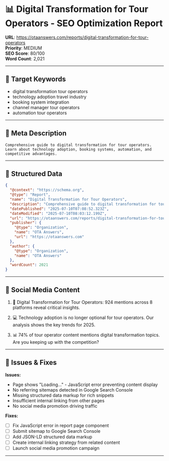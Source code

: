 # 📊 Digital Transformation for Tour Operators - SEO Optimization Report

**URL**: https://otaanswers.com/reports/digital-transformation-for-tour-operators  
**Priority**: MEDIUM  
**SEO Score**: 80/100  
**Word Count**: 2,021

---

## 🎯 Target Keywords

- digital transformation tour operators
- technology adoption travel industry
- booking system integration
- channel manager tour operators
- automation tour operators

---

## 📝 Meta Description

```
Comprehensive guide to digital transformation for tour operators. Learn about technology adoption, booking systems, automation, and competitive advantages.
```

---

## 🔧 Structured Data

```json
{
  "@context": "https://schema.org",
  "@type": "Report",
  "name": "Digital Transformation for Tour Operators",
  "description": "Comprehensive guide to digital transformation for tour operators. Learn about technology adoption, booking systems, automation, and competitive advantages.",
  "datePublished": "2025-07-10T07:08:52.323Z",
  "dateModified": "2025-07-10T08:03:12.199Z",
  "url": "https://otaanswers.com/reports/digital-transformation-for-tour-operators",
  "publisher": {
    "@type": "Organization",
    "name": "OTA Answers",
    "url": "https://otaanswers.com"
  },
  "author": {
    "@type": "Organization",
    "name": "OTA Answers"
  },
  "wordCount": 2021
}
```

---

## 📱 Social Media Content

1. 🚀 Digital Transformation for Tour Operators: 924 mentions across 8 platforms reveal critical insights.

2. 💻 Technology adoption is no longer optional for tour operators. Our analysis shows the key trends for 2025.

3. 📊 74% of tour operator content mentions digital transformation topics. Are you keeping up with the competition?

---

## 🚨 Issues & Fixes

**Issues:**
- Page shows "Loading..." - JavaScript error preventing content display
- No referring sitemaps detected in Google Search Console
- Missing structured data markup for rich snippets
- Insufficient internal linking from other pages
- No social media promotion driving traffic

**Fixes:**
- [ ] Fix JavaScript error in report page component
- [ ] Submit sitemap to Google Search Console
- [ ] Add JSON-LD structured data markup
- [ ] Create internal linking strategy from related content
- [ ] Launch social media promotion campaign

---

